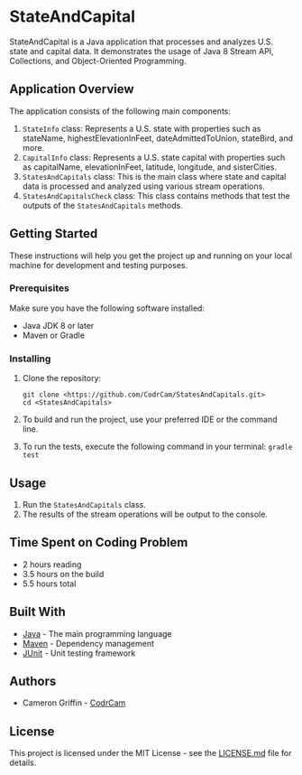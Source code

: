 # StateAndCapital

StateAndCapital is a Java application that processes and analyzes U.S. state and capital data. It demonstrates the usage of Java 8 Stream API, Collections, and Object-Oriented Programming.

## Application Overview

The application consists of the following main components:

1. `StateInfo` class: Represents a U.S. state with properties such as stateName, highestElevationInFeet, dateAdmittedToUnion, stateBird, and more.
2. `CapitalInfo` class: Represents a U.S. state capital with properties such as capitalName, elevationInFeet, latitude, longitude, and sisterCities.
3. `StatesAndCapitals` class: This is the main class where state and capital data is processed and analyzed using various stream operations.
4. `StatesAndCapitalsCheck` class: This class contains methods that test the outputs of the `StatesAndCapitals` methods.

## Getting Started

These instructions will help you get the project up and running on your local machine for development and testing purposes.

### Prerequisites

Make sure you have the following software installed:

- Java JDK 8 or later
- Maven or Gradle

### Installing

1. Clone the repository:

    ```
    git clone <https://github.com/CodrCam/StatesAndCapitals.git>
    cd <StatesAndCapitals>
    ```

2. To build and run the project, use your preferred IDE or the command line.

3. To run the tests, execute the following command in your terminal: `gradle test`

## Usage

1. Run the `StatesAndCapitals` class.
2. The results of the stream operations will be output to the console.

## Time Spent on Coding Problem

- 2 hours reading
- 3.5 hours on the build
- 5.5 hours total

## Built With

- [Java](https://www.java.com/) - The main programming language
- [Maven](https://maven.apache.org/) - Dependency management
- [JUnit](https://junit.org/junit5/) - Unit testing framework

## Authors

- Cameron Griffin - [CodrCam](https://github.com/CodrCam)

## License

This project is licensed under the MIT License - see the [LICENSE.md](LICENSE) file for details.
